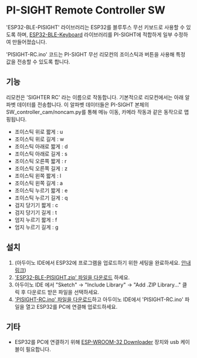 # PI-SIGHT Remote Controller SW

'ESP32-BLE-PISIGHT' 라이브러리는 ESP32를 블루투스 무선 키보드로 사용할 수 있도록 하며, [ESP32-BLE-Keyboard](https://github.com/T-vK/ESP32-BLE-Keyboard) 라이브러리를 PI-SIGHT에 적합하게 일부 수정하여 만들어졌습니다.

'PISIGHT-RC.ino' 코드는 PI-SIGHT 무선 리모컨의 조이스틱과 버튼을 사용해 특정 값을 전송할 수 있도록 합니다.


## 기능

리모컨은 'SIGHTER RC' 라는 이름으로 작동합니다.
기본적으로 리모컨에서는 아래 알파벳 데이터를 전송합니다.
이 알파벳 데이터들은 PI-SIGHT 본체의 SW_controller_cam/noncam.py를 통해 메뉴 이동, 카메라 작동과 같은 동작으로 맵핑됩니다.

 - 조이스틱 위로 짧게 : u
 - 조이스틱 위로 길게 : w
 - 조이스틱 아래로 짧게 : d
 - 조이스틱 아래로 길게 : s
 - 조이스틱 오른쪽 짧게 : r
 - 조이스틱 오른쪽 길게 : z
 - 조이스틱 왼쪽 짧게 : l
 - 조이스틱 왼쪽 길게 : a
 - 조이스틱 누르기 짧게 : e
 - 조이스틱 누르기 길게 : q
 - 검지 당기기 짧게 : c
 - 검지 당기기 길게 : t
 - 엄지 누르기 짧게 : f
 - 엄지 누르기 길게 : g


## 설치

 1. (아두이노 IDE에서 ESP32에 프로그램을 업로드하기 위한 세팅을 완료하세요. [안내 링크](https://github.com/espressif/arduino-esp32#installation-instructions))
 2. ['ESP32-BLE-PISIGHT.zip' 파일을 다운로드](https://github.com/younsj97/PI-SIGHT_SW_RemoteController/blob/main/ESP32_BLE_PISIGHT.zip) 하세요.
 3. 아두이노 IDE 에서 "Sketch" -> "Include Library" -> "Add .ZIP Library..." 클릭 후 다운로드 받은 파일을 선택하세요.
 4. ['PISIGHT-RC.ino' 파일을 다운로드](https://github.com/younsj97/PI-SIGHT_SW_RemoteController/blob/main/PISIGHT-RC/PISIGHT-RC.ino)하고 아두이노 IDE에서 'PISIGHT-RC.ino' 파일을 열고 ESP32를 PC에 연결해 업로드하세요.


## 기타

 - ESP32를 PC에 연결하기 위해 [ESP-WROOM-32 Downloader](https://www.eleparts.co.kr/goods/view?no=10452097) 장치와 usb 케이블이 필요합니다.
